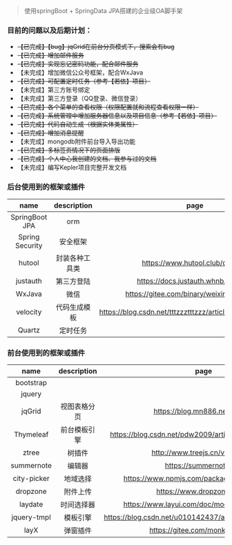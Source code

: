 > 使用springBoot + SpringData JPA搭建的企业级OA脚手架

### 目前的问题以及后期计划：

- ~~【已完成】【bug】jqGrid在前台分页模式下，搜索会有bug~~
- ~~【已完成】增加邮件服务~~
- ~~【已完成】实现忘记密码功能，配合邮件服务~~
- 【未完成】增加微信公众号框架，配合WxJava
- ~~【已完成】可配置定时任务（参考【若依】项目）~~
- 【未完成】第三方账号绑定
- 【未完成】第三方登录（QQ登录、微信登录）
- ~~【已完成】各个菜单的查看权限（权限配置就和流程查看权限一样）~~
- ~~【已完成】系统管理中增加服务器信息以及项目信息（参考【若依】项目）~~
- ~~【已完成】代码自动生成（根据实体类属性）~~
- ~~【已完成】增加消息提醒~~
- 【未完成】mongodb附件前台导入导出功能
- ~~【已完成】多标签页情况下的页面排版~~
- ~~【已完成】个人中心我创建的文档、我参与过的文档~~
- 【未完成】编写Kepler项目完整开发文档

### 后台使用到的框架或插件
|  name |  description | page |
| :------------: | :------------: | :------------: |
| SpringBoot JPA | orm |  |
| Spring Security  |  安全框架 |  |
| hutool | 封装各种工具类 | https://www.hutool.club/docs/#/ |
| justauth | 第三方登陆 | https://docs.justauth.whnb.wang/#/ |
| WxJava | 微信 | https://gitee.com/binary/weixin-java-tools |
| velocity | 代码生成模板 | https://blog.csdn.net/tttzzztttzzz/article/details/90720877 |
| Quartz | 定时任务 |  |

### 前台使用到的框架或插件
|  name |  description | page |
| :------------: | :------------: | :------------: |
| bootstrap |  |  |
| jquery |  |  |
| jqGrid | 视图表格分页 | https://blog.mn886.net/jqGrid/ |
| Thymeleaf | 前台模板引擎 | https://blog.csdn.net/pdw2009/article/details/44700897 |
| ztree | 树插件 |  http://www.treejs.cn/v3/api.php |
| summernote | 编辑器 | https://summernote.org |
| city-picker | 地域选择 | https://www.npmjs.com/package/city-picker-pc |
| dropzone | 附件上传 | https://www.dropzonejs.com |
| laydate | 时间选择器 | https://www.layui.com/doc/modules/laydate.html |
| jquery-tmpl | 模板引擎 | https://blog.csdn.net/u010142437/article/details/84399222 |
| layX | 弹窗插件 | https://gitee.com/monksoul/LayX |
